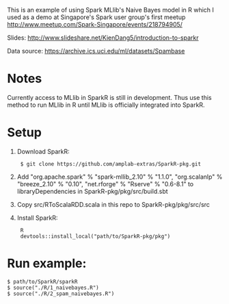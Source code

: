 This is an example of using Spark MLlib's Naive Bayes model in R which I used as a demo at Singapore's Spark user group's first meetup http://www.meetup.com/Spark-Singapore/events/218794905/

Slides: http://www.slideshare.net/KienDang5/introduction-to-sparkr

Data source: https://archive.ics.uci.edu/ml/datasets/Spambase

# Notes
	
Currently access to MLlib in SparkR is still in development. Thus use this method to run MLlib in R until MLlib is officially integrated into SparkR.

# Setup

1. Download SparkR:

		$ git clone https://github.com/amplab-extras/SparkR-pkg.git

2. Add "org.apache.spark" % "spark-mllib_2.10" % "1.1.0", "org.scalanlp" % "breeze_2.10" % "0.10", "net.rforge" % "Rserve" % "0.6-8.1" to libraryDependencies in SparkR-pkg/pkg/src/build.sbt

3. Copy src/RToScalaRDD.scala in this repo to SparkR-pkg/pkg/src/src

4. Install SparkR:

		R
		devtools::install_local("path/to/SparkR-pkg/pkg")

# Run example:

	$ path/to/SparkR/sparkR
	$ source("./R/1_naivebayes.R")
	$ source("./R/2_spam_naivebayes.R")